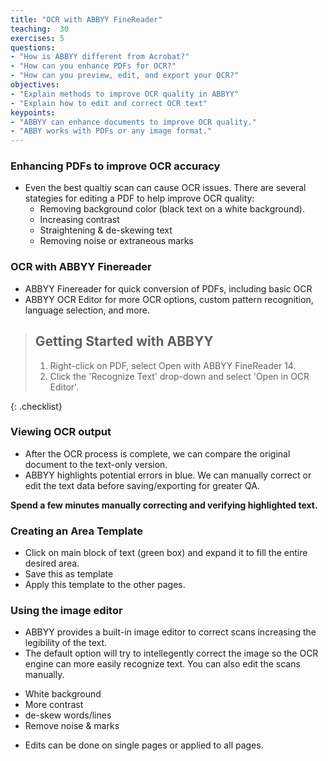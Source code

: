 ```yaml
---
title: "OCR with ABBYY FineReader"
teaching:  30
exercises: 5
questions:
- "How is ABBYY different from Acrobat?"
- "How can you enhance PDFs for OCR?"
- "How can you preview, edit, and export your OCR?"
objectives:
- "Explain methods to improve OCR quality in ABBYY"
- "Explain how to edit and correct OCR text"
keypoints:
- "ABBYY can enhance documents to improve OCR quality."
- "ABBY works with PDFs or any image format."
---
```


### Enhancing PDFs to improve OCR accuracy

* Even the best qualtiy scan can cause OCR issues. There are several stategies for editing a PDF to help improve OCR quality:
    * Removing background color (black text on a white background).
    * Increasing contrast
    * Straightening & de-skewing text
    * Removing noise or extraneous marks

### OCR with ABBYY Finereader

* ABBYY Finereader for quick conversion of PDFs, including basic OCR
* ABBYY OCR Editor for more OCR options, custom pattern recognition, language selection, and more. 

>## Getting Started with ABBYY
>
>1. Right-click on PDF, select Open with ABBYY FineReader 14.
>2. Click the 'Recognize Text' drop-down and select 'Open in OCR Editor'.
>
{: .checklist}

### Viewing OCR output

* After the OCR process is complete, we can compare the original document to the text-only version.
* ABBYY highlights potential errors in blue. We can manually correct or edit the text data before saving/exporting for greater QA.

**Spend a few minutes manually correcting and verifying highlighted text.** 

### Creating an Area Template

- Click on main block of text (green box) and expand it to fill the entire desired area.
- Save this as template
- Apply this template to the other pages. 

### Using the image editor

* ABBYY provides a built-in image editor to correct scans increasing the legibility of the text. 
* The default option will try to intellegently correct the image so the OCR engine can more easily recognize text. You can also edit the scans manually. 

- White background
- More contrast
- de-skew words/lines
- Remove noise & marks

* Edits can be done on single pages or applied to all pages.
